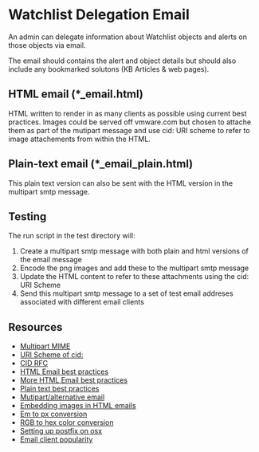 # Watchlist Delegation Email

An admin can delegate information about Watchlist objects and alerts on those objects via email.

The email should contains the alert and object details but should also include any bookmarked solutons (KB Articles & web pages).

## HTML email (*_email.html)

HTML written to render in as many clients as possible using current best practices. Images could be served off vmware.com but chosen to attache them as part of the mutipart message and use cid: URI scheme to refer to image attachements from within the HTML.

## Plain-text email (*_email_plain.html)

This plain text version can also be sent with the HTML version in the multipart smtp message.

## Testing

The run script in the test directory will:
1. Create a multipart smtp message with both plain and html versions of the email message
2. Encode the png images and add these to the multipart smtp message
3. Update the HTML content to refer to these attachments using the cid: URI Scheme
4. Send this multipart smtp message to a set of test email addreses associated with different email clients

## Resources

* [Multipart MIME](http://www.w3.org/Protocols/rfc1341/7_2_Multipart.html)
* [URI Scheme of cid:](http://en.wikipedia.org/wiki/URI_scheme)
* [CID RFC](http://tools.ietf.org/html/rfc2392)
* [HTML Email best practices](http://24ways.org/2009/rock-solid-html-emails/)
* [More HTML Email best practices](http://net.tutsplus.com/tutorials/html-css-techniques/20-email-design-best-practices-and-resources-for-beginners/)
* [Plain text best practices](http://www.campaignmonitor.com/guides/design/designing/)
* [Mutipart/alternative email](http://kevinjmcmahon.net/articles/22/html-and-plain-text-multipart-email-/)
* [Embedding images in HTML emails](http://www.campaignmonitor.com/blog/post/3927/embedded-images-in-html-email)
* [Em to px conversion](http://pxtoem.com/)
* [RGB to hex color conversion](http://www.rgbtohex.net/)
* [Setting up postfix on osx](http://www.zenddeveloper.com/how-to-send-smtp-mails-with-postfix-mac-os-x-10-8/)
* [Email client popularity](http://www.campaignmonitor.com/resources/will-it-work/email-clients/)
